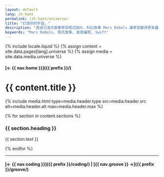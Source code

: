```yaml
---
layout: default
lang: zh-hant
permalink: /zh-hant/universe/
title: "打造你的宇宙。"
description: "透過沉浸式故事學習程式設計。科幻故事 Mars Rebels 讓學習變得更有趣、更具互動性。"
keywords: "Mars Rebels, 程式故事, 創意編程, Swift"
---
```



{% include locale.liquid %}
{% assign content = site.data.pages[lang].universe %}
{% assign media = site.data.media.universe %}

#### [← {{ nav.home }}]({{ prefix }}/)

# {{ content.title }}

{% include media.html
  type=media.header.type
  src=media.header.src
  alt=media.header.alt
  max=media.header.max
%}

{% for section in content.sections %}
### {{ section.heading }}
{{ section.text }}

{% endfor %}

---

#### [← {{ nav.coding }}]({{ prefix }}/coding/) | [{{ nav.groove }} →]({{ prefix }}/groove/)